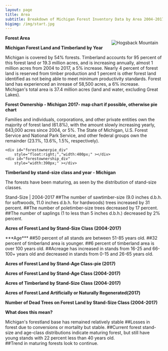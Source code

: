 ```yaml
---
layout: page
title: Area
subtitle: Breakdown of Michigan Forest Inventory Data by Area 2004-2017
bigimg: /img/start.jpg
---
```


<script src="https://jkcrosby3.github.io/MichiganForest/assets/areacharts.js"></script>	

**Forest Area**
<img style="padding: 15px 15px 15px 15px;float:right;" src="/images/mi_hogsback_mtn-cropped.jpg" alt="Hogsback Mountain" style="width:250px; height:230px;">

**Michigan Forest Land and Timberland by Year**

Michigan is covered by 54% forests.  Timberland accounts for 95 percent of this forest land or 19.3 million acres, and is increasing annually, almost 1 million acres from 2004 to 2017, a 5% increase. Nearly 4 percent of forest land is reserved from timber production and 1 percent is other forest land 
identified as not being able to meet minimum productivity standards. Forest land has experienced an inrease of 58,500 acres, a 6% increase. Michigan's total area is 37.4 million acres (land and water, excluding Great Lakes).

<div id="forestland_div"
	style="width:800px;" ></div>
			
**Forest Ownership - Michigan 2017- map chart if possible, otherwise  pie chart**

Families and individuals, corporations, and other private entities own the majority of forest land (61.8%), with the amount slowly increasing yearly, 643,000 acres since 2004, or 5%. The State of Michigan, U.S. Forest Service and National Park Service, and other federal groups own the remainder (23.1%, 13.6%, 1.5%, respectively).

	<div id="forestownerpie_div"
		style="float:right;","width:400px;" ></div>
	<div id="forestownership_div"
		style="width:390px;" ></div>
									
**Timberland by stand-size class and year - Michigan**

The forests have been maturing, as seen by the distribution of stand-size classes.  

Stand-Size  |  2004-2017
##The number of sawtimber-size (9.0 inches d.b.h. for softwoods, 11.0 inches d.b.h. for hardwoods) trees increased by 31 percent.
##The number of poletimber-size trees decreased by 17 percent.  
##The number of saplings (1 to less than 5 inches d.b.h.) decreased by 2% percent.

**Acres of Forest Land by Stand-Size Class (2004-2017)**
<div id="forestlandstandsize_div"
	style="width:650px;" ></div>		
***Age***
##50 percent of all stands are between 51-85 years old.
##32 percent of timberland area is younger.  
##6 percent of timberland area is over 100 years old.  
##Acreage has increased in stands from 16-25 and 66-100+ years old and decreased in stands from 0-15 and 26-65 years old.  

**Acres of Forest Land by Stand-Age Class-pie (2017)**
<div id="forestlandacresagepie_div"
	style="width:800px;" ></div>	
						
**Acres of Forest Land by Stand-Age Class (2004-2017)**
<div id="forestlandstandage_div"
	style="width:800px;" ></div>	
				
**Acres of Timberland by Stand-Size Class (2004-2017)**
<div id="timberlandacressize_div"
	style="width:800px;" ></div>								

**Acres of Forest Land Artificially or Naturally Regenerated(2017)**
<div id="forestlandregenacrespie_div"
	style="width:800px;" ></div>		
	
**Number of Dead Trees on Forest Land by Stand-Size Class (2004-2017)**

<div id="forestlanddeadacressizepie_div"
	style="width:800px;" ></div>
				
**What does this mean?**
				
Michigan's forestland base has remained relatively stable
##Losses in forest due to conversions or mortality but stable.
##Current forest stand-size and age-class distributions indicate maturing forest, but still have young stands with 22 percent less than 40 years old.  
##Trend in maturing forests look to continue.
